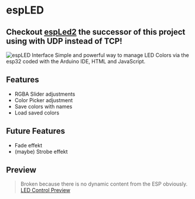 # espLED
## Checkout [espLed2](https://github.com/bjm021/espLed2) the successor of this project using with UDP instead of TCP!
![espLED Interface](https://cdn.bjmsw.net/espled.png)
Simple and powerful way to manage LED Colors via the esp32 coded with the Arduino IDE, HTML and JavaScript.

## Features

- RGBA Slider adjustments
- Color Picker adjustment
- Save colors with names
- Load saved colors

## Future Features
- Fade effekt
- (maybe) Strobe effekt

## Preview
> Broken because there is no dynamic content from the ESP obviously.
[LED Control Preview](https://led.bjmsw.xyz)
